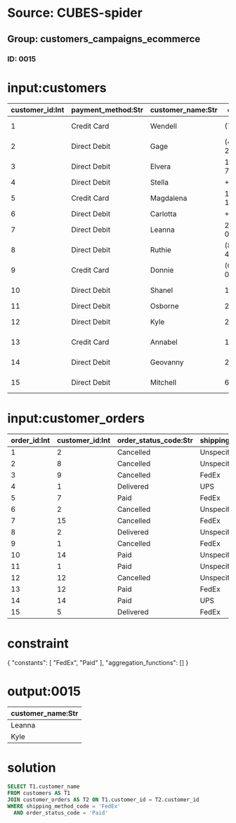 # Source: CUBES-spider
## Group: customers_campaigns_ecommerce
### ID: 0015

# input:customers

| customer_id:Int | payment_method:Str | customer_name:Str | customer_phone:Str | customer_email:Str | customer_address:Str | customer_login:Str | customer_password:Str |
|---|---|---|---|---|---|---|---|
| 1 | Credit Card | Wendell | (773)971-9411x759 | rodriguez.nathanael@example.net | 618 Webster Stream Apt. 161 | nan | b4459ad261 |
| 2 | Direct Debit | Gage | (402)890-2603x6005 | stark.elna@example.net | 0260 Walker Trace | nan | 7905d7f1b1 |
| 3 | Direct Debit | Elvera | 1-878-600-7193x8180 | madyson.mclaughlin@example.org | 280 Landen Lake | nan | 0b9f651030 |
| 4 | Direct Debit | Stella | +43(3)1861877192 | kristina85@example.org | 5607 Ryann Canyon | nan | f64f0fd096 |
| 5 | Credit Card | Magdalena | 1-352-291-1721x265 | franecki.danial@example.com | 523 Mose Hills | nan | bdfdc8e91a |
| 6 | Direct Debit | Carlotta | +66(7)1491041398 | fstanton@example.net | 31932 Kailey Lodge | nan | a8467590fd |
| 7 | Direct Debit | Leanna | 203-036-0511x96487 | marc.schiller@example.com | 94105 Bahringer Oval Suite 178 | nan | 67e9037197 |
| 8 | Direct Debit | Ruthie | (840)754-4148x20545 | elva.mccullough@example.org | 5514 Ophelia Cliffs Apt. 266 | nan | 280160b7b3 |
| 9 | Credit Card | Donnie | (030)521-0681x0191 | saul30@example.net | 115 Farrell Squares Suite 599 | nan | 22dc8bfaf5 |
| 10 | Direct Debit | Shanel | 1-957-676-9414 | kheathcote@example.org | 80569 Crona Path Suite 165 | nan | d93857e0c2 |
| 11 | Direct Debit | Osborne | 232.171.7032 | vpowlowski@example.net | 509 Isabelle Route | nan | b00e35cc0a |
| 12 | Direct Debit | Kyle | 291-425-7193 | davis.rosamond@example.net | 056 Ibrahim Path Suite 669 | nan | 341f672c2c |
| 13 | Credit Card | Annabel | 100.220.3484 | yoshiko.balistreri@example.org | 56955 Desmond Lake Apt. 120 | nan | 9dc50bc5b6 |
| 14 | Direct Debit | Geovanny | 205.496.0690x53058 | jesus.robel@example.org | 0813 Carolina Bridge Suite 488 | nan | 49f32173a2 |
| 15 | Direct Debit | Mitchell | 698-327-5792 | princess75@example.com | 6735 Daron Lane Apt. 271 | nan | 791b1b3e64 |

# input:customer_orders

| order_id:Int | customer_id:Int | order_status_code:Str | shipping_method_code:Str | order_placed_datetime:Str | order_delivered_datetime:Str | order_shipping_charges:Str |
|---|---|---|---|---|---|---|
| 1 | 2 | Cancelled | Unspecified | 2015-06-15 18:19:26 | 2018-03-20 12:00:00 | 85.79 |
| 2 | 8 | Cancelled | Unspecified | 2009-07-05 20:02:55 | 2018-03-20 12:00:00 | 98.4 |
| 3 | 9 | Cancelled | FedEx | 2008-11-15 12:22:36 | 2018-03-20 12:00:00 | 36.87 |
| 4 | 1 | Delivered | UPS | 2008-10-23 06:42:10 | 2018-03-20 12:00:00 | 98.73 |
| 5 | 7 | Paid | FedEx | 2017-05-28 05:48:26 | 2018-03-20 12:00:00 | 35.63 |
| 6 | 2 | Cancelled | Unspecified | 2014-06-24 13:53:54 | 2018-03-20 12:00:00 | 99.26 |
| 7 | 15 | Cancelled | FedEx | 2014-08-28 15:08:12 | 2018-03-20 12:00:00 | 26.56 |
| 8 | 2 | Delivered | Unspecified | 2012-06-05 09:05:34 | 2018-03-20 12:00:00 | 77.32 |
| 9 | 1 | Cancelled | FedEx | 2009-05-30 16:13:26 | 2018-03-20 12:00:00 | 57.36 |
| 10 | 14 | Paid | Unspecified | 2013-08-29 03:17:04 | 2018-03-20 12:00:00 | 33.58 |
| 11 | 1 | Paid | Unspecified | 2015-12-29 10:39:56 | 2018-03-20 12:00:00 | 22.84 |
| 12 | 12 | Cancelled | Unspecified | 2016-10-20 20:59:35 | 2018-03-20 12:00:00 | 21.24 |
| 13 | 12 | Paid | FedEx | 2013-06-16 17:51:45 | 2018-03-20 12:00:00 | 31.33 |
| 14 | 14 | Paid | UPS | 2010-04-29 08:21:49 | 2018-03-20 12:00:00 | 46.4 |
| 15 | 5 | Delivered | FedEx | 2009-01-18 20:06:19 | 2018-03-20 12:00:00 | 74.28 |

# constraint

{
  "constants": [
    "FedEx",
    "Paid"
  ],
  "aggregation_functions": []
}

# output:0015

| customer_name:Str |
|---|
| Leanna |
| Kyle |

# solution

```sql
SELECT T1.customer_name
FROM customers AS T1
JOIN customer_orders AS T2 ON T1.customer_id = T2.customer_id
WHERE shipping_method_code = 'FedEx'
  AND order_status_code = 'Paid'
```
